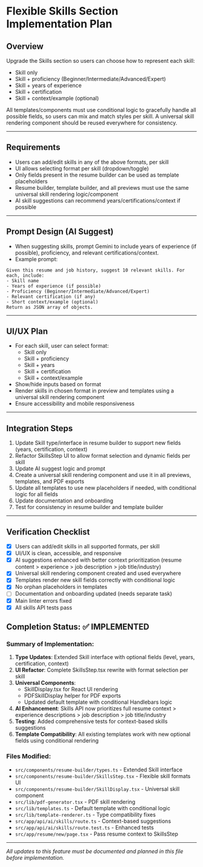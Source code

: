 # Flexible Skills Section Implementation Plan

## Overview
Upgrade the Skills section so users can choose how to represent each skill:
- Skill only
- Skill + proficiency (Beginner/Intermediate/Advanced/Expert)
- Skill + years of experience
- Skill + certification
- Skill + context/example (optional)

All templates/components must use conditional logic to gracefully handle all possible fields, so users can mix and match styles per skill. A universal skill rendering component should be reused everywhere for consistency.

---

## Requirements
- Users can add/edit skills in any of the above formats, per skill
- UI allows selecting format per skill (dropdown/toggle)
- Only fields present in the resume builder can be used as template placeholders
- Resume builder, template builder, and all previews must use the same universal skill rendering logic/component
- AI skill suggestions can recommend years/certifications/context if possible

---

## Prompt Design (AI Suggest)
- When suggesting skills, prompt Gemini to include years of experience (if possible), proficiency, and relevant certifications/context.
- Example prompt:
```
Given this resume and job history, suggest 10 relevant skills. For each, include:
- Skill name
- Years of experience (if possible)
- Proficiency (Beginner/Intermediate/Advanced/Expert)
- Relevant certification (if any)
- Short context/example (optional)
Return as JSON array of objects.
```

---

## UI/UX Plan
- For each skill, user can select format:
  - Skill only
  - Skill + proficiency
  - Skill + years
  - Skill + certification
  - Skill + context/example
- Show/hide inputs based on format
- Render skills in chosen format in preview and templates using a universal skill rendering component
- Ensure accessibility and mobile responsiveness

---

## Integration Steps
1. Update Skill type/interface in resume builder to support new fields (years, certification, context)
2. Refactor SkillsStep UI to allow format selection and dynamic fields per skill
3. Update AI suggest logic and prompt
4. Create a universal skill rendering component and use it in all previews, templates, and PDF exports
5. Update all templates to use new placeholders if needed, with conditional logic for all fields
6. Update documentation and onboarding
7. Test for consistency in resume builder and template builder

---

## Verification Checklist
- [x] Users can add/edit skills in all supported formats, per skill
- [x] UI/UX is clean, accessible, and responsive
- [x] AI suggestions enhanced with better context prioritization (resume content > experience > job description > job title/industry)
- [x] Universal skill rendering component created and used everywhere
- [x] Templates render new skill fields correctly with conditional logic
- [x] No orphan placeholders in templates
- [ ] Documentation and onboarding updated (needs separate task)
- [x] Main linter errors fixed
- [x] All skills API tests pass

## Completion Status: ✅ IMPLEMENTED

### Summary of Implementation:
1. **Type Updates**: Extended Skill interface with optional fields (level, years, certification, context)
2. **UI Refactor**: Complete SkillsStep.tsx rewrite with format selection per skill
3. **Universal Components**: 
   - SkillDisplay.tsx for React UI rendering
   - PDFSkillDisplay helper for PDF exports  
   - Updated default template with conditional Handlebars logic
4. **AI Enhancement**: Skills API now prioritizes full resume context > experience descriptions > job description > job title/industry
5. **Testing**: Added comprehensive tests for context-based skills suggestions
6. **Template Compatibility**: All existing templates work with new optional fields using conditional rendering

### Files Modified:
- `src/components/resume-builder/types.ts` - Extended Skill interface
- `src/components/resume-builder/SkillsStep.tsx` - Flexible skill formats UI
- `src/components/resume-builder/SkillDisplay.tsx` - Universal skill component
- `src/lib/pdf-generator.tsx` - PDF skill rendering
- `src/lib/templates.ts` - Default template with conditional logic
- `src/lib/template-renderer.ts` - Type compatibility fixes
- `src/app/api/ai/skills/route.ts` - Context-based suggestions
- `src/app/api/ai/skills/route.test.ts` - Enhanced tests
- `src/app/resume/new/page.tsx` - Pass resume context to SkillsStep

---

*All updates to this feature must be documented and planned in this file before implementation.* 